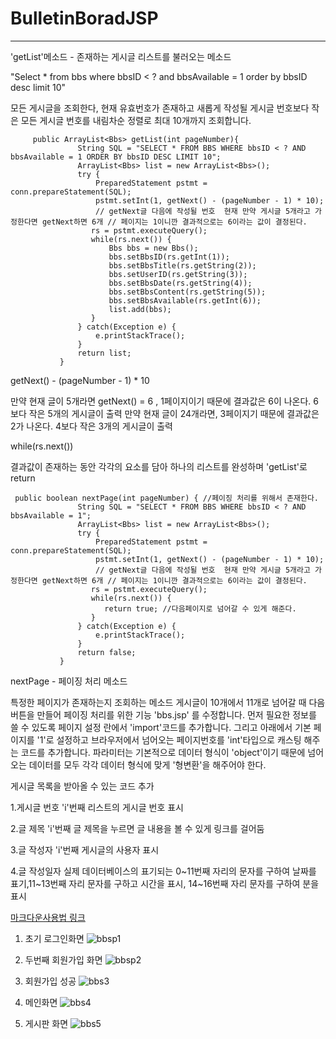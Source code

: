 # BulletinBoradJSP
--------------------
'getList'메소드 - 존재하는 게시글 리스트를 불러오는 메소드 

"Select * from bbs where bbsID < ? and bbsAvailable = 1 order by bbsID desc limit 10"

모든 게시글을 조회한다, 현재 유효번호가 존재하고 새롭게 작성될 게시글 번호보다 작은 모든 게시글 번호를 내림차순 정렬로 최대 10개까지 조회합니다. 
```
     public ArrayList<Bbs> getList(int pageNumber){
			   String SQL = "SELECT * FROM BBS WHERE bbsID < ? AND bbsAvailable = 1 ORDER BY bbsID DESC LIMIT 10";
			   ArrayList<Bbs> list = new ArrayList<Bbs>();
			   try {
				   PreparedStatement pstmt = conn.prepareStatement(SQL); 
				   pstmt.setInt(1, getNext() - (pageNumber - 1) * 10);  
				   // getNext글 다음에 작성될 번호  현재 만약 게시글 5개라고 가정한다면 getNext하면 6개 // 페이지는 1이니깐 결과적으로는 6이라는 값이 결정된다.
				  rs = pstmt.executeQuery();
				  while(rs.next()) {
					  Bbs bbs = new Bbs();
					  bbs.setBbsID(rs.getInt(1));
					  bbs.setBbsTitle(rs.getString(2));
					  bbs.setUserID(rs.getString(3));
					  bbs.setBbsDate(rs.getString(4));
					  bbs.setBbsContent(rs.getString(5));
					  bbs.setBbsAvailable(rs.getInt(6));
					  list.add(bbs);
				  }
			   } catch(Exception e) {
				   e.printStackTrace();
			   }
			   return list;
		   }
```
getNext() - (pageNumber - 1) * 10

만약 현재 글이 5개라면 getNext() = 6 , 1페이지이기 때문에 결과값은 6이 나온다. 6보다 작은 5개의 게시글이 출력  만약 현재 글이 24개라면, 3페이지기 때문에 결과값은 2가 나온다. 4보다 작은 3개의 게시글이 출력 

while(rs.next())

결과값이 존재하는 동안 각각의 요소를 담아 하나의 리스트를 완성하며 'getList'로 return
```
 public boolean nextPage(int pageNumber) { //페이징 처리를 위해서 존재한다.
			   String SQL = "SELECT * FROM BBS WHERE bbsID < ? AND bbsAvailable = 1";
			   ArrayList<Bbs> list = new ArrayList<Bbs>();
			   try {
				   PreparedStatement pstmt = conn.prepareStatement(SQL); 
				   pstmt.setInt(1, getNext() - (pageNumber - 1) * 10);  
				   // getNext글 다음에 작성될 번호  현재 만약 게시글 5개라고 가정한다면 getNext하면 6개 // 페이지는 1이니깐 결과적으로는 6이라는 값이 결정된다.
				  rs = pstmt.executeQuery();
				  while(rs.next()) {
					 return true; //다음페이지로 넘어갈 수 있게 해준다. 
				  }
			   } catch(Exception e) {
				   e.printStackTrace();
			   }
			   return false;
		   }
```
nextPage - 페이징 처리 메소드

특정한 페이지가 존재하는지 조회하는 메소드 게시글이 10개에서 11개로 넘어갈 때 다음 버튼을 만들어 페이징 처리를 위한 기능 
'bbs.jsp' 를 수정합니다. 먼저 필요한 정보를 쓸 수 있도록 페이지 설정 란에서 'import'코드를 추가합니다. 그리고 아래에서 기본 페이지를 '1'로 설정하고 브라우저에서 넘어오는 페이지번호를 'int'타입으로 캐스팅 해주는 코드를 추가합니다. 파라미터는 기본적으로 데이터 형식이 'object'이기 때문에 넘어오는 데이터를 모두 각각 데이터 형식에 맞게 '형변환'을 해주어야 한다.


게시글 목록을 받아올 수 있는 코드 추가 



1.게시글 번호         'i'번째 리스트의 게시글 번호 표시 

2.글 제목                 'i'번째 글 제목을 누르면 글 내용을 볼 수 있게 링크를 걸어둠 

3.글 작성자             'i'번째 게시글의 사용자 표시 

4.글 작성일자         실제 데이터베이스의 표기되는 0~11번째 자리의 문자를 구하여 날짜를 표기,11~13번째 자리   문자를 구하고 시간을 표시, 14~16번째 자리 문자를 구하여 분을 표시 

[마크다운사용법 링크](https://gist.github.com/ihoneymon/652be052a0727ad59601)
1. 초기 로그인화면
![bbsp1](https://user-images.githubusercontent.com/62438578/139779255-08fbd28d-d539-4dbb-9fa2-710325b53584.PNG)
2. 두번째 회원가입 화면
![bbsp2](https://user-images.githubusercontent.com/62438578/139779338-afd0919e-5822-47bb-95eb-c1516c9d0029.PNG)

3. 회원가입 성공 
![bbs3](https://user-images.githubusercontent.com/62438578/139779359-67a00c92-961c-45d7-9375-99f185e339a0.PNG)

4. 메인화면 
![bbs4](https://user-images.githubusercontent.com/62438578/139779385-6b5d7528-803d-4510-898c-3e54d8a40901.PNG)

5. 게시판 화면
![bbs5](https://user-images.githubusercontent.com/62438578/139779210-729787fc-a68b-4734-90a4-51d076f521fa.PNG)
